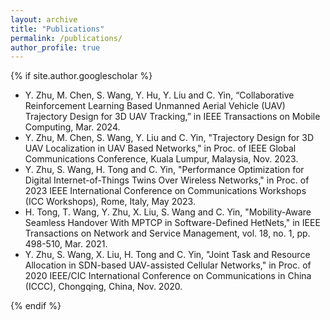 ```yaml
---
layout: archive
title: "Publications"
permalink: /publications/
author_profile: true
---
```


{% if site.author.googlescholar %}
  
* Y. Zhu, M. Chen, S. Wang, Y. Hu, Y. Liu and C. Yin, “Collaborative Reinforcement Learning Based Unmanned Aerial Vehicle (UAV) Trajectory Design for 3D UAV Tracking,” in IEEE Transactions on Mobile Computing, Mar. 2024.
* Y. Zhu, M. Chen, S. Wang, Y. Liu and C. Yin, "Trajectory Design for 3D UAV Localization in UAV Based Networks," in Proc. of IEEE Global Communications Conference, Kuala Lumpur, Malaysia, Nov. 2023.
* Y. Zhu, S. Wang, H. Tong and C. Yin, "Performance Optimization for Digital Internet-of-Things Twins Over Wireless Networks," in Proc. of 2023 IEEE International Conference on Communications Workshops (ICC Workshops), Rome, Italy, May 2023. 
* H. Tong, T. Wang, Y. Zhu, X. Liu, S. Wang and C. Yin, "Mobility-Aware Seamless Handover With MPTCP in Software-Defined HetNets," in IEEE Transactions on Network and Service Management, vol. 18, no. 1, pp. 498-510, Mar. 2021.
* Y. Zhu, S. Wang, X. Liu, H. Tong and C. Yin, "Joint Task and Resource Allocation in SDN-based UAV-assisted Cellular Networks," in Proc. of 2020 IEEE/CIC International Conference on Communications in China (ICCC), Chongqing, China, Nov. 2020.
 
{% endif %}





